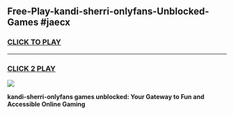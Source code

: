 
## Free-Play-kandi-sherri-onlyfans-Unblocked-Games #jaecx
<h3>
<a href="https://news.freeplayer.one?title=kandi-sherri-onlyfans&ref=8M">CLICK TO PLAY</a></h3>
<hr>

<h3>
<a href="https://news.freeplayer.one?title=kandi-sherri-onlyfans&ref=8M">CLICK 2 PLAY</a>
  
</h3>

<a href="https://news.freeplayer.one?title=kandi-sherri-onlyfans&ref=8M"><img src="https://clearcache.store/games.png"></a>


**kandi-sherri-onlyfans games unblocked: Your Gateway to Fun and Accessible Online Gaming**
